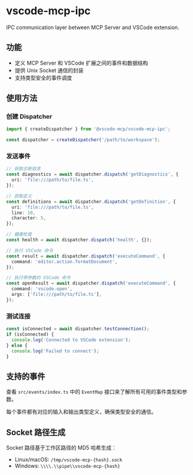 # vscode-mcp-ipc

IPC communication layer between MCP Server and VSCode extension.

## 功能

- 定义 MCP Server 和 VSCode 扩展之间的事件和数据结构
- 提供 Unix Socket 通信的封装
- 支持类型安全的事件调度

## 使用方法

### 创建 Dispatcher

```typescript
import { createDispatcher } from '@vscode-mcp/vscode-mcp-ipc';

const dispatcher = createDispatcher('/path/to/workspace');
```

### 发送事件

```typescript
// 获取诊断信息
const diagnostics = await dispatcher.dispatch('getDiagnostics', {
  uri: 'file:///path/to/file.ts',
});

// 获取定义
const definitions = await dispatcher.dispatch('getDefinition', {
  uri: 'file:///path/to/file.ts',
  line: 10,
  character: 5,
});

// 健康检查
const health = await dispatcher.dispatch('health', {});

// 执行 VSCode 命令
const result = await dispatcher.dispatch('executeCommand', {
  command: 'editor.action.formatDocument',
});

// 执行带参数的 VSCode 命令
const openResult = await dispatcher.dispatch('executeCommand', {
  command: 'vscode.open',
  args: ['file:///path/to/file.ts'],
});
```

### 测试连接

```typescript
const isConnected = await dispatcher.testConnection();
if (isConnected) {
  console.log('Connected to VSCode extension');
} else {
  console.log('Failed to connect');
}
```

## 支持的事件

查看 `src/events/index.ts` 中的 `EventMap` 接口来了解所有可用的事件类型和参数。

每个事件都有对应的输入和输出类型定义，确保类型安全的通信。

## Socket 路径生成

Socket 路径基于工作区路径的 MD5 哈希生成：

- Linux/macOS: `/tmp/vscode-mcp-{hash}.sock`
- Windows: `\\\\.\\pipe\\vscode-mcp-{hash}`
